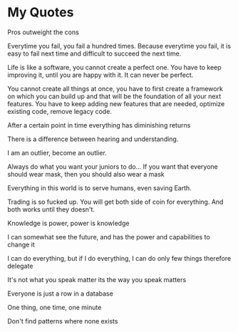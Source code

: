 # My Quotes

Pros outweight the cons

Everytime you fail, you fail a hundred times. Because everytime you fail, it is easy to fail next time and difficult to succeed the next time.

Life is like a software, you cannot create a perfect one. You have to keep improving it, until you are happy with it. It can never be perfect.

You cannot create all things at once, you have to first create a framework on which you can build up and that will be the foundation of all your next features. You have to keep adding new features that are needed, optimize existing code, remove legacy code.

After a certain point in time everything has diminishing returns

There is a difference between hearing and understanding.

I am an outlier, become an outlier.

Always do what you want your juniors to do... If you want that everyone should wear mask, then you should also wear a mask

Everything in this world is to serve humans, even saving Earth.

Trading is so fucked up. You will get both side of coin for everything. And both works until they doesn't.

Knowledge is power, power is knowledge

I can somewhat see the future, and has the power and capabilities to change it

I can do everything, but if I do everything, I can do only few things therefore delegate

It's not what you speak matter its the way you speak matters

Everyone is just a row in a database

One thing, one time, one minute

Don't find patterns where none exists
